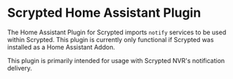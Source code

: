 # Scrypted Home Assistant Plugin

The Home Assistant Plugin for Scrypted imports `notify` services to be used within Scrypted. This plugin is currently only functional if Scrypted was installed as a Home Assistant Addon.

This plugin is primarily intended for usage with Scrypted NVR's notification delivery.
